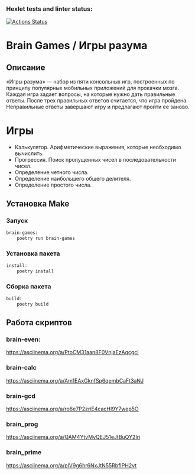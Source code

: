 ### Hexlet tests and linter status:
[![Actions Status](https://github.com/ankosde/python-project-49/workflows/hexlet-check/badge.svg)](https://github.com/ankosde/python-project-49/actions)

# Brain Games / Игры разума

## Описание
«Игры разума» — набор из пяти консольных игр, построенных по принципу популярных мобильных приложений для прокачки мозга. Каждая игра задает вопросы, на которые нужно дать правильные ответы. После трех правильных ответов считается, что игра пройдена. Неправильные ответы завершают игру и предлагают пройти ее заново.

# Игры
- Калькулятор. Арифметические выражения, которые необходимо вычислить.
- Прогрессия. Поиск пропущенных чисел в последовательности чисел.
- Определение четного числа.
- Определение наибольшего общего делителя.
- Определение простого числа.

## Установка Make

### Запуск

```sh
brain-games:
	poetry run brain-games
```

### Установка пакета

```sh
install:
	poetry install
```
### Сборка пакета

```sh
build:
	poetry build
```

## Работа скриптов

### brain-even:

https://asciinema.org/a/PtoCM31aan8F0VnjaEzAqcgcI

### brain-calc
https://asciinema.org/a/Am1EAxGknfSp6qembCaFt3aNJ
 
### brain-gcd
https://asciinema.org/a/ro6e7P2zriE4cacHI9Y7wep5O

### brain_prog
https://asciinema.org/a/QAM4YtvMvQEJ51eJtBuQY2Iri

### brain_prime
https://asciinema.org/a/plV9g6hr6NxJtN55RbfIPH2vt
